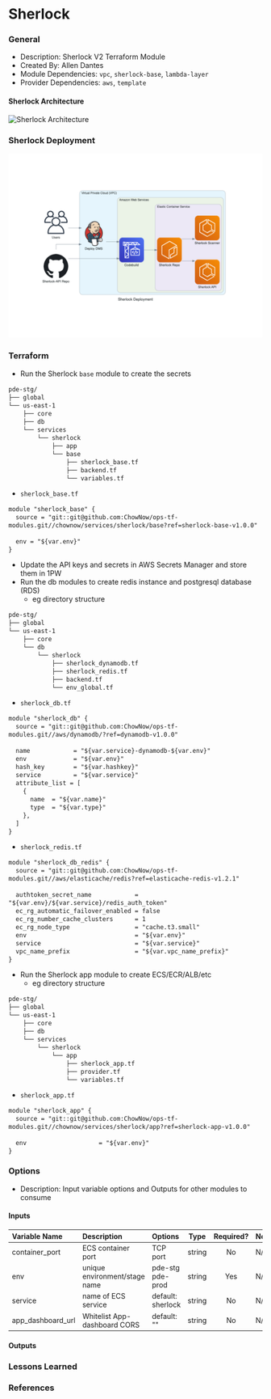 # Sherlock

### General

* Description: Sherlock V2 Terraform Module
* Created By: Allen Dantes
* Module Dependencies: `vpc`, `sherlock-base`, `lambda-layer`
* Provider Dependencies: `aws`, `template`

#### Sherlock Architecture
![Sherlock Architecture](docs/diagrams/sherlock.png)

### Sherlock Deployment
![Sherlock Deployment](docs/diagrams/sherlock_deployment.png)


### Terraform

* Run the Sherlock `base` module to create the secrets
```
pde-stg/
├── global
└── us-east-1
    ├── core
    ├── db
    └── services
        └── sherlock
            ├── app
            └── base
                ├── sherlock_base.tf
                ├── backend.tf
                └── variables.tf
```

  * `sherlock_base.tf`
```hcl
module "sherlock_base" {
  source = "git::git@github.com:ChowNow/ops-tf-modules.git//chownow/services/sherlock/base?ref=sherlock-base-v1.0.0"

  env = "${var.env}"
}
```

* Update the API keys and secrets in AWS Secrets Manager and store them in 1PW
* Run the db modules to create redis instance and postgresql database (RDS)
  * eg directory structure

```
pde-stg/
├── global
└── us-east-1
    ├── core
    └── db
        └── sherlock
            ├── sherlock_dynamodb.tf
            ├── sherlock_redis.tf
            ├── backend.tf
            └── env_global.tf

```

  * `sherlock_db.tf`

```hcl
module "sherlock_db" {
  source = "git::git@github.com:ChowNow/ops-tf-modules.git//aws/dynamodb/?ref=dynamodb-v1.0.0"

  name            = "${var.service}-dynamodb-${var.env}"
  env             = "${var.env}"
  hash_key        = "${var.hashkey}"
  service         = "${var.service}"
  attribute_list = [
    {
      name  = "${var.name}"
      type  = "${var.type}"
    },
  ]
}
```
* `sherlock_redis.tf`

```hcl
module "sherlock_db_redis" {
  source = "git::git@github.com:ChowNow/ops-tf-modules.git//aws/elasticache/redis?ref=elasticache-redis-v1.2.1"

  authtoken_secret_name            = "${var.env}/${var.service}/redis_auth_token"
  ec_rg_automatic_failover_enabled = false
  ec_rg_number_cache_clusters      = 1
  ec_rg_node_type                  = "cache.t3.small"
  env                              = "${var.env}"
  service                          = "${var.service}"
  vpc_name_prefix                  = "${var.vpc_name_prefix}"
}
```

* Run the Sherlock app module to create ECS/ECR/ALB/etc
  * eg directory structure

```hcl
pde-stg/
├── global
└── us-east-1
    ├── core
    ├── db
    └── services
        └── sherlock
            └── app
                ├── sherlock_app.tf
                ├── provider.tf
                └── variables.tf
```
* `sherlock_app.tf`

```hcl
module "sherlock_app" {
  source = "git::git@github.com:ChowNow/ops-tf-modules.git//chownow/services/sherlock/app?ref=sherlock-app-v1.0.0"

  env                    = "${var.env}"
}
```



### Options

* Description: Input variable options and Outputs for other modules to consume

#### Inputs

| Variable Name              | Description                            | Options                         | Type     | Required? | Notes |
| :------------------------- | :------------------------------------- | :------------------------------ | :------: | :-------: | :---- |
| container_port             | ECS container port                     | TCP port                        | string   |  No       | N/A   |
| env                        | unique environment/stage name          | pde-stg pde-prod                | string   |  Yes      | N/A   |
| service                    | name of ECS service                    | default: sherlock               | string   |  No       | N/A   |
| app_dashboard_url          | Whitelist App-dashboard CORS           | default: ""                     | string   |  No       | N/A   |


#### Outputs


### Lessons Learned


### References
